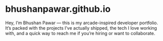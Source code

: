 # bhushanpawar.github.io
Hey, I’m Bhushan Pawar — this is my arcade-inspired developer portfolio. It’s packed with the projects I’ve actually shipped, the tech I love working with, and a quick way to reach me if you’re hiring or want to collaborate.
